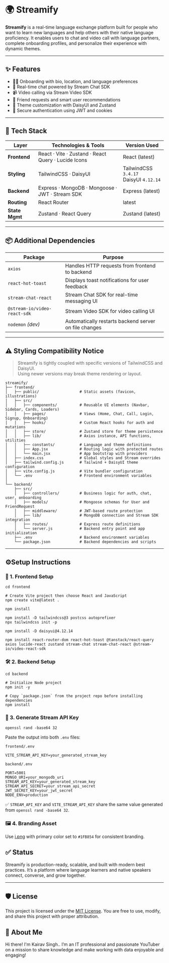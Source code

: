 # 🌍 Streamify

**Streamify** is a real-time language exchange platform built for people who want to learn new languages and help others with their native language proficiency. It enables users to chat and video call with language partners, complete onboarding profiles, and personalize their experience with dynamic themes.

---

## ✨ Features

- 🧑‍🏫 Onboarding with bio, location, and language preferences  
- 💬 Real-time chat powered by Stream Chat SDK  
- 📹 Video calling via Stream Video SDK  
- 🤝 Friend requests and smart user recommendations  
- 🎨 Theme customization with DaisyUI and Zustand  
- 🔐 Secure authentication using JWT and cookies  

---

## 🧰 Tech Stack

| Layer            | Technologies & Tools                                                                 | Version Used       |
|------------------|--------------------------------------------------------------------------------------|--------------------|
| **Frontend**     | React · Vite · Zustand · React Query · Lucide Icons                                  | React (latest)          |
| **Styling**      | TailwindCSS · DaisyUI                                                                | TailwindCSS `3.4.17`<br>DaisyUI `4.12.14` |
| **Backend**      | Express · MongoDB · Mongoose · JWT · Stream SDK                                      | Express (latest)         |
| **Routing**      | React Router                                                                         | latest                |
| **State Mgmt**   | Zustand · React Query                                                                | Zustand (latest)         |

---

## 📦 Additional Dependencies

| Package               | Purpose                                                                 |
|------------------------|-------------------------------------------------------------------------|
| `axios`               | Handles HTTP requests from frontend to backend                          |
| `react-hot-toast`     | Displays toast notifications for user feedback                          |
| `stream-chat-react`   | Stream Chat SDK for real-time messaging UI                              |
| `@stream-io/video-react-sdk` | Stream Video SDK for video calling UI                        |
| `nodemon` *(dev)*     | Automatically restarts backend server on file changes                   |

---

## ⚠️ Styling Compatibility Notice

> Streamify is tightly coupled with specific versions of TailwindCSS and DaisyUI.  
> Using newer versions may break theme rendering or layout.

```
streamify/
├── frontend/
│   ├── public/                  # Static assets (favicon, illustrations)
│   ├── src/
│   │   ├── components/          # Reusable UI elements (Navbar, Sidebar, Cards, Loaders)
│   │   ├── pages/               # Views (Home, Chat, Call, Login, Signup, Onboarding)
│   │   ├── hooks/               # Custom React hooks for auth and mutations
│   │   ├── store/               # Zustand store for theme persistence
│   │   ├── lib/                 # Axios instance, API functions, utilities
│   │   ├── constants/           # Language and theme definitions
│   │   ├── App.jsx              # Routing logic with protected routes
│   │   └── main.jsx             # App bootstrap with providers
│   ├── index.css                # Global styles and Stream overrides
│   ├── tailwind.config.js       # Tailwind + DaisyUI theme configuration
│   ├── vite.config.js           # Vite bundler configuration
│   └── .env                     # Frontend environment variables
│
└── backend/
    ├── src/
    │   ├── controllers/         # Business logic for auth, chat, user, onboarding
    │   ├── models/              # Mongoose schemas for User and FriendRequest
    │   ├── middleware/          # JWT-based route protection
    │   ├── lib/                 # MongoDB connection and Stream SDK integration
    │   ├── routes/              # Express route definitions
    │   └── server.js            # Backend entry point and app initialization
    ├── .env                     # Backend environment variables
    └── package.json             # Backend dependencies and scripts
```

---

## ⚙️Setup Instructions

### 🧩 1. Frontend Setup


```
cd frontend

# Create Vite project then choose React and JavaScript
npm create vite@latest .

npm install

npm install -D tailwindcss@3 postcss autoprefixer
npx tailwindcss init -p

npm install -D daisyui@4.12.14

npm install react-router-dom react-hot-toast @tanstack/react-query axios lucide-react zustand stream-chat stream-chat-react @stream-io/video-react-sdk
```


### 🛠️ 2. Backend Setup


```
cd backend

# Initialize Node project
npm init -y

# Copy `package.json` from the project repo before installing dependencies
npm install
```


### 🔐 3. Generate Stream API Key


```
openssl rand -base64 32
```
Paste the output into both `.env` files:

`frontend/.env`
```ENV
VITE_STREAM_API_KEY=your_generated_stream_key
```

`backend/.env`
```ENV
PORT=5001
MONGO_URI=your_mongodb_uri
STREAM_API_KEY=your_generated_stream_key
STREAM_API_SECRET=your_stream_api_secret
JWT_SECRET_KEY=your_jwt_secret
NODE_ENV=production
```

✅ `STREAM_API_KEY` and `VITE_STREAM_API_KEY` share the same value generated from `openssl rand -base64 32`.


### 🖼️ 4. Branding Asset


Use [i.png](https://storyset.com/illustration/video-call/bro) with primary color set to `#1FB854` for consistent branding.


## ✅ Status


Streamify is production-ready, scalable, and built with modern best practices. It’s a platform where language learners and native speakers connect, converse, and grow together.

---

## 🛡️ License

This project is licensed under the [MIT License](LICENSE). You are free to use, modify, and share this project with proper attribution.

## 🌟 About Me

Hi there! I'm Kairav Singh.. I’m an IT professional and passionate YouTuber on a mission to share knowledge and make working with data enjoyable and engaging!
